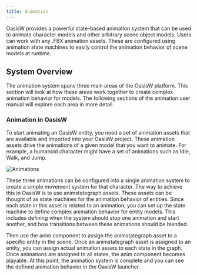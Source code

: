 ```yaml
---
title: Animation
---
```


OasisW provides a powerful state-based animation system that can be used to animate character models and other arbitrary scene object models. Users can work with any .FBX animation assets. These are configured using animation state machines to easily control the animation behavior of scene models at runtime.

## System Overview

The animation system spans three main areas of the OasisW platform. This section will look at how these areas work together to create complex animation behavior for models. The following sections of the animation user manual will explore each area in more detail.

### Animation in OasisW

To start animating an OasisW entity, you need a set of animation assets that are available and imported into your OasisW project. These animation assets drive the animations of a given model that you want to animate. For example, a humanoid character might have a set of animations such as Idle, Walk, and Jump.

![Animations](/img/user-manual/anim/animations.gif)

These three animations can be configured into a single animation system to create a simple movement system for that character. The way to achieve this in OasisW is to use animstategraph assets. These assets can be thought of as state machines for the animation behavior of entities. Since each state in this asset is related to an animation, you can set up the state machine to define complex animation behavior for entity models. This includes defining when the system should stop one animation and start another, and how transitions between these animations should be blended.

Then use the anim component to assign the animstategraph asset to a specific entity in the scene. Once an animstategraph asset is assigned to an entity, you can assign actual animation assets to each state in the graph. Once animations are assigned to all states, the anim component becomes playable. At this point, the animation system is complete and you can see the defined animation behavior in the OasisW launcher.

